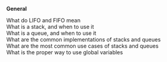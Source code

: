 **General**

What do LIFO and FIFO mean  
What is a stack, and when to use it  
What is a queue, and when to use it  
What are the common implementations of stacks and queues  
What are the most common use cases of stacks and queues  
What is the proper way to use global variables

